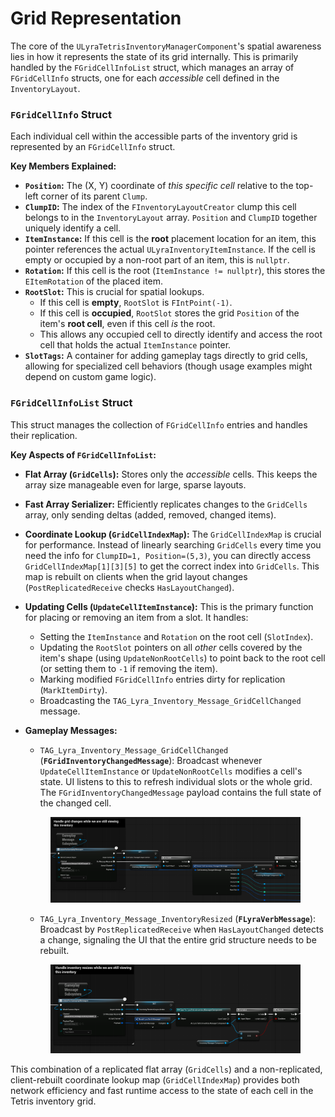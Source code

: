 # Grid Representation

The core of the `ULyraTetrisInventoryManagerComponent`'s spatial awareness lies in how it represents the state of its grid internally. This is primarily handled by the `FGridCellInfoList` struct, which manages an array of `FGridCellInfo` structs, one for each _accessible_ cell defined in the `InventoryLayout`.

### `FGridCellInfo` Struct

Each individual cell within the accessible parts of the inventory grid is represented by an `FGridCellInfo` struct.

**Key Members Explained:**

* **`Position`:** The (X, Y) coordinate of _this specific cell_ relative to the top-left corner of its parent `Clump`.
* **`ClumpID`:** The index of the `FInventoryLayoutCreator` clump this cell belongs to in the `InventoryLayout` array. `Position` and `ClumpID` together uniquely identify a cell.
* **`ItemInstance`:** If this cell is the **root** placement location for an item, this pointer references the actual `ULyraInventoryItemInstance`. If the cell is empty or occupied by a non-root part of an item, this is `nullptr`.
* **`Rotation`:** If this cell is the root (`ItemInstance != nullptr`), this stores the `EItemRotation` of the placed item.
* **`RootSlot`:** This is crucial for spatial lookups.
  * If this cell is **empty**, `RootSlot` is `FIntPoint(-1)`.
  * If this cell is **occupied**, `RootSlot` stores the grid `Position` of the item's **root cell**, even if this cell _is_ the root.
  * This allows any occupied cell to directly identify and access the root cell that holds the actual `ItemInstance` pointer.
* **`SlotTags`:** A container for adding gameplay tags directly to grid cells, allowing for specialized cell behaviors (though usage examples might depend on custom game logic).

### `FGridCellInfoList` Struct

This struct manages the collection of `FGridCellInfo` entries and handles their replication.

**Key Aspects of `FGridCellInfoList`:**

* **Flat Array (`GridCells`):** Stores only the _accessible_ cells. This keeps the array size manageable even for large, sparse layouts.
* **Fast Array Serializer:** Efficiently replicates changes to the `GridCells` array, only sending deltas (added, removed, changed items).
* **Coordinate Lookup (`GridCellIndexMap`):** The `GridCellIndexMap` is crucial for performance. Instead of linearly searching `GridCells` every time you need the info for `ClumpID=1, Position=(5,3)`, you can directly access `GridCellIndexMap[1][3][5]` to get the correct index into `GridCells`. This map is rebuilt on clients when the grid layout changes (`PostReplicatedReceive` checks `HasLayoutChanged`).
* **Updating Cells (`UpdateCellItemInstance`):** This is the primary function for placing or removing an item from a slot. It handles:
  * Setting the `ItemInstance` and `Rotation` on the root cell (`SlotIndex`).
  * Updating the `RootSlot` pointers on all _other_ cells covered by the item's shape (using `UpdateNonRootCells`) to point back to the root cell (or setting them to `-1` if removing the item).
  * Marking modified `FGridCellInfo` entries dirty for replication (`MarkItemDirty`).
  * Broadcasting the `TAG_Lyra_Inventory_Message_GridCellChanged` message.
*   **Gameplay Messages:**

    * `TAG_Lyra_Inventory_Message_GridCellChanged` (**`FGridInventoryChangedMessage`**): Broadcast whenever `UpdateCellItemInstance` or `UpdateNonRootCells` modifies a cell's state. UI listens to this to refresh individual slots or the whole grid. The `FGridInventoryChangedMessage` payload contains the full state of the changed cell.

    <figure><img src="../../../.gitbook/assets/image (17).png" alt="" width="563"><figcaption></figcaption></figure>

    * `TAG_Lyra_Inventory_Message_InventoryResized` (**`FLyraVerbMessage`**): Broadcast by `PostReplicatedReceive` when `HasLayoutChanged` detects a change, signaling the UI that the entire grid structure needs to be rebuilt.

    <figure><img src="../../../.gitbook/assets/image (16).png" alt="" width="563"><figcaption></figcaption></figure>

This combination of a replicated flat array (`GridCells`) and a non-replicated, client-rebuilt coordinate lookup map (`GridCellIndexMap`) provides both network efficiency and fast runtime access to the state of each cell in the Tetris inventory grid.
